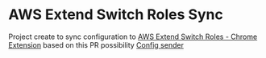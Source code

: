 # AWS Extend Switch Roles Sync

Project create to sync configuration to [AWS Extend Switch Roles - Chrome Extension](https://chrome.google.com/webstore/detail/aws-extend-switch-roles/jpmkfafbacpgapdghgdpembnojdlgkdl) based on this PR possibility [Config sender](https://github.com/tilfin/aws-extend-switch-roles/pull/104)

